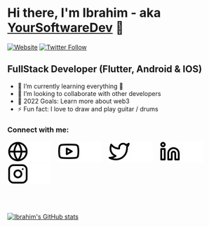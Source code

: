 # Hi there, I'm Ibrahim - aka [YourSoftwareDev][website] 👋

[![Website](https://img.shields.io/website?label=yoursoftwaredev.com&style=for-the-badge&url=https%3A%2F%2Fyoursoftwaredev.com)](https://yoursoftwaredev.com)
[![Twitter Follow](https://img.shields.io/twitter/follow/ibrahimnd2000?color=1DA1F2&logo=twitter&style=for-the-badge)](https://twitter.com/intent/follow?original_referer=https%3A%2F%2Fgithub.com%2Fibrahimnd2000&screen_name=ibrahimnd2000)

## FullStack Developer (Flutter, Android & IOS)

- 🌱 I’m currently learning everything 🤣
- 👯 I’m looking to collaborate with other developers
- 🥅 2022 Goals: Learn more about web3
- ⚡ Fun fact: I love to draw and play guitar / drums

### Connect with me:

[![website](./img/globe-light.svg)](https://yoursoftwaredev.com#gh-light-mode-only)
[![website](./img/globe-dark.svg)](https://yoursoftwaredev.com#gh-dark-mode-only)
&nbsp;&nbsp;
[![website](./img/youtube-light.svg)](https://www.youtube.com/channel/UCVa_gyEymbpP5MaGtdM6r7Q#gh-light-mode-only)
[![website](./img/youtube-dark.svg)](https://www.youtube.com/channel/UCVa_gyEymbpP5MaGtdM6r7Q#gh-dark-mode-only)
&nbsp;&nbsp;
[![website](./img/twitter-light.svg)](https://twitter.com/ibrahimnd2000#gh-light-mode-only)
[![website](./img/twitter-dark.svg)](https://twitter.com/ibrahimnd2000#gh-dark-mode-only)
&nbsp;&nbsp;
[![website](./img/linkedin-light.svg)](https://linkedin.com/in/ibrahimnd#gh-light-mode-only)
[![website](./img/linkedin-dark.svg)](https://linkedin.com/in/ibrahimnd#gh-dark-mode-only)
&nbsp;&nbsp;
[![website](./img/instagram-light.svg)](https://instagram.com/ibrahimnd2000#gh-light-mode-only)
[![website](./img/instagram-dark.svg)](https://instagram.com/ibrahimnd2000#gh-dark-mode-only)

<br />
<br />

[![Ibrahim's GitHub stats](https://github-readme-stats.vercel.app/api?username=ibrahimnd2000&theme=rose_pine&show_icons=true&hide_border=true&count_private=true)](https://github.com/anuraghazra/github-readme-stats)

[website]: https://codeSTACKr.com
[course]: http://vsCodeHero.com
[twitter]: https://twitter.com/codeSTACKr
[youtube]: https://youtube.com/codeSTACKr
[instagram]: https://instagram.com/codeSTACKr
[linkedin]: https://linkedin.com/in/codeSTACKr
[webdevplaylist]: https://www.youtube.com/playlist?list=PLkwxH9e_vrAJ0WbEsFA9W3I1W-g_BTsbt
[jsplaylist]: https://www.youtube.com/playlist?list=PLkwxH9e_vrALRJKu7wfXby3MKeflhTu6B
[cssplaylist]: https://www.youtube.com/playlist?list=PLkwxH9e_vrALSdvZuEh6gqQdmDoDIoqz4
[reactplaylist]: https://www.youtube.com/playlist?list=PLkwxH9e_vrAK4TdffpxKY3QGyHCpxFcQ0
